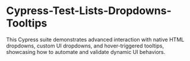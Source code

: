 # Cypress-Test-Lists-Dropdowns-Tooltips
This Cypress suite demonstrates advanced interaction with native HTML dropdowns, custom UI dropdowns, and hover-triggered tooltips, showcasing how to automate and validate dynamic UI behaviors.

